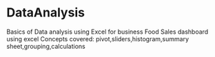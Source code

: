 # DataAnalysis
Basics of Data analysis using Excel for business
Food Sales dashboard using excel
Concepts covered:
pivot,sliders,histogram,summary sheet,grouping,calculations


